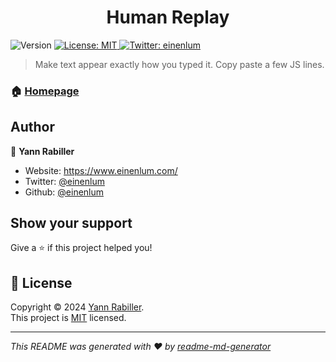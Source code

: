 <h1 align="center">Human Replay</h1>
<p>
  <img alt="Version" src="https://img.shields.io/badge/version-1.0.0-blue.svg?cacheSeconds=2592000" />
  <a href="https://opensource.org/license/mit" target="_blank">
    <img alt="License: MIT" src="https://img.shields.io/badge/License-MIT-yellow.svg" />
  </a>
  <a href="https://twitter.com/einenlum" target="_blank">
    <img alt="Twitter: einenlum" src="https://img.shields.io/twitter/follow/einenlum.svg?style=social" />
  </a>
</p>

> Make text appear exactly how you typed it. Copy paste a few JS lines.

### 🏠 [Homepage](https://human-replay.github.io)

## Author

👤 **Yann Rabiller**

* Website: https://www.einenlum.com/
* Twitter: [@einenlum](https://twitter.com/einenlum)
* Github: [@einenlum](https://github.com/einenlum)

## Show your support

Give a ⭐️ if this project helped you!

## 📝 License

Copyright © 2024 [Yann Rabiller](https://github.com/einenlum).<br />
This project is [MIT](https://opensource.org/license/mit) licensed.

***
_This README was generated with ❤️ by [readme-md-generator](https://github.com/kefranabg/readme-md-generator)_
